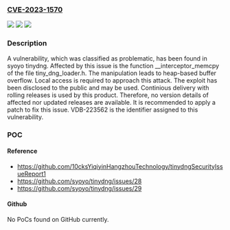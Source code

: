 ### [CVE-2023-1570](https://cve.mitre.org/cgi-bin/cvename.cgi?name=CVE-2023-1570)
![](https://img.shields.io/static/v1?label=Product&message=tinydng&color=blue)
![](https://img.shields.io/static/v1?label=Version&message=%3D%20n%2Fa%20&color=brighgreen)
![](https://img.shields.io/static/v1?label=Vulnerability&message=CWE-122%20Heap-based%20Buffer%20Overflow&color=brighgreen)

### Description

A vulnerability, which was classified as problematic, has been found in syoyo tinydng. Affected by this issue is the function __interceptor_memcpy of the file tiny_dng_loader.h. The manipulation leads to heap-based buffer overflow. Local access is required to approach this attack. The exploit has been disclosed to the public and may be used. Continious delivery with rolling releases is used by this product. Therefore, no version details of affected nor updated releases are available. It is recommended to apply a patch to fix this issue. VDB-223562 is the identifier assigned to this vulnerability.

### POC

#### Reference
- https://github.com/10cksYiqiyinHangzhouTechnology/tinydngSecurityIssueReport1
- https://github.com/syoyo/tinydng/issues/28
- https://github.com/syoyo/tinydng/issues/29

#### Github
No PoCs found on GitHub currently.

